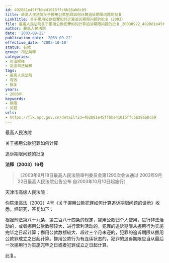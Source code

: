 ```yaml
---
id: 402881e45ffbbe41015ffc6b28ab0cb9
title: 最高人民法院关于挪用公款犯罪如何计算追诉期限问题的批复
LinkTitle: 关于挪用公款犯罪如何计算追诉期限问题的批复（2003）
file: 最高人民法院关于挪用公款犯罪如何计算追诉期限问题的批复_20030922_402881e45ffbbe41015ffc6b28ab0cb9.docx
author: 最高人民法院
date: '2003-09-22'
publication_date: '2003-09-22'
effective_date: '2003-10-10'
status: 有效
group: 司法解释
categories:
- 司法解释
- 高法司法解释
tags:
- 最高人民法院
- 有效
- 批复
years:
- 2003年
keywords:
- 期限
- 问题
urls:
- https://flk.npc.gov.cn/detail?id=402881e45ffbbe41015ffc6b28ab0cb9
---
```


最高人民法院

关于挪用公款犯罪如何计算

追诉期限问题的批复

**法释〔2003〕16号**

> （2003年9月18日最高人民法院审判委员会第1290次会议通过 2003年9月22日最高人民法院公告公布 自2003年10月10日起施行）

天津市高级人民法院：

你院津高法〔2002〕4号《关于挪用公款犯罪如何计算追诉期限问题的请示》收悉。经研究，答复如下：

根据刑法第八十九条、第三百八十四条的规定，挪用公款归个人使用，进行非法活动的，或者挪用公款数额较大、进行营利活动的，犯罪的追诉期限从挪用行为实施完毕之日起计算；挪用公款数额较大、超过三个月未还的，犯罪的追诉期限从挪用公款罪成立之日起计算。挪用公款行为有连续状态的，犯罪的追诉期限应当从最后一次挪用行为实施完毕之日或者犯罪成立之日起计算。

此复。
